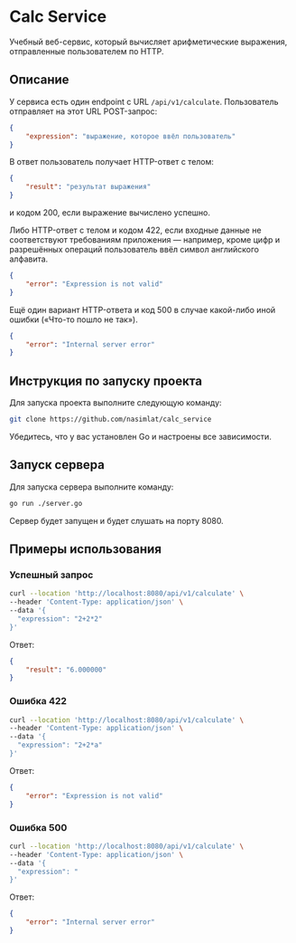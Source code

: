 # Calc Service

Учебный веб-сервис, который вычисляет арифметические выражения, отправленные пользователем по HTTP.

## Описание

У сервиса есть один endpoint с URL `/api/v1/calculate`. Пользователь отправляет на этот URL POST-запрос:

```json
{
    "expression": "выражение, которое ввёл пользователь"
}
```

В ответ пользователь получает HTTP-ответ с телом:

```json
{
    "result": "результат выражения"
}
```

и кодом 200, если выражение вычислено успешно.

Либо HTTP-ответ с телом и кодом 422, если входные данные не соответствуют требованиям приложения — например, кроме цифр и разрешённых операций пользователь ввёл символ английского алфавита.

```json
{
    "error": "Expression is not valid"
}
```



Ещё один вариант HTTP-ответа и код 500 в случае какой-либо иной ошибки («Что-то пошло не так»).

```json
{
    "error": "Internal server error"
}
```
## Инструкция по запуску проекта

Для запуска проекта выполните следующую команду:

```sh
git clone https://github.com/nasimlat/calc_service
```

Убедитесь, что у вас установлен Go и настроены все зависимости.


## Запуск сервера

Для запуска сервера выполните команду:

```sh
go run ./server.go
```

Сервер будет запущен и будет слушать на порту 8080.


## Примеры использования

### Успешный запрос

```sh
curl --location 'http://localhost:8080/api/v1/calculate' \
--header 'Content-Type: application/json' \
--data '{
  "expression": "2+2*2"
}'
```

Ответ:

```json
{
    "result": "6.000000"
}
```

### Ошибка 422

```sh
curl --location 'http://localhost:8080/api/v1/calculate' \
--header 'Content-Type: application/json' \
--data '{
  "expression": "2+2*a"
}'
```

Ответ:

```json
{
    "error": "Expression is not valid"
}
```

### Ошибка 500

```sh
curl --location 'http://localhost:8080/api/v1/calculate' \
--header 'Content-Type: application/json' \
--data '{
  "expression": "
}'
```

Ответ:

```json
{
    "error": "Internal server error"
}
```